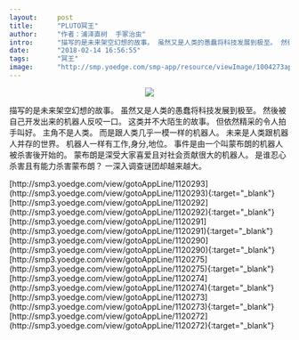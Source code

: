 ```yaml
---
layout:     post
title:      "PLUTO冥王"
author:     "作者：浦泽直树  手冢治虫"
intro:      "描写的是未来架空幻想的故事。 虽然又是人类的愚蠢将科技发展到极至。 然後被自己开发出来的机器人反咬一口。 这类并不大陌生的故事。 但依然精采的令人拍手叫好。 主角不是人类。 而是跟人类几乎一模一样的机器人。 未来是人类跟机器人并存的世界。 机器人一样有工作,身分,地位。 事件是由一个叫蒙布朗的机器人被杀害後开始的。 蒙布朗是深受大家喜爱且对社会贡献很大的机器人。 是谁忍心杀害且有能力杀害蒙布朗？ 一深入调查谜团却越来越大。"
date:       "2018-02-14 16:56:55"
tags:       "冥王"
image:      "http://smp.yoedge.com/smp-app/resource/viewImage/1004273appline.png"
---
```

<div style="text-align: center">
<p><img src="http://smp.yoedge.com/smp-app/resource/viewImage/1004273appline.png"/></p>
</div>
<p class="post-meta">
<span>描写的是未来架空幻想的故事。 虽然又是人类的愚蠢将科技发展到极至。 然後被自己开发出来的机器人反咬一口。 这类并不大陌生的故事。 但依然精采的令人拍手叫好。 主角不是人类。 而是跟人类几乎一模一样的机器人。 未来是人类跟机器人并存的世界。 机器人一样有工作,身分,地位。 事件是由一个叫蒙布朗的机器人被杀害後开始的。 蒙布朗是深受大家喜爱且对社会贡献很大的机器人。 是谁忍心杀害且有能力杀害蒙布朗？ 一深入调查谜团却越来越大。</span>
</p>
[http://smp3.yoedge.com/view/gotoAppLine/1120293](http://smp3.yoedge.com/view/gotoAppLine/1120293){:target="_blank"}
[http://smp3.yoedge.com/view/gotoAppLine/1120292](http://smp3.yoedge.com/view/gotoAppLine/1120292){:target="_blank"}
[http://smp3.yoedge.com/view/gotoAppLine/1120291](http://smp3.yoedge.com/view/gotoAppLine/1120291){:target="_blank"}
[http://smp3.yoedge.com/view/gotoAppLine/1120290](http://smp3.yoedge.com/view/gotoAppLine/1120290){:target="_blank"}
[http://smp3.yoedge.com/view/gotoAppLine/1120275](http://smp3.yoedge.com/view/gotoAppLine/1120275){:target="_blank"}
[http://smp3.yoedge.com/view/gotoAppLine/1120274](http://smp3.yoedge.com/view/gotoAppLine/1120274){:target="_blank"}
[http://smp3.yoedge.com/view/gotoAppLine/1120273](http://smp3.yoedge.com/view/gotoAppLine/1120273){:target="_blank"}
[http://smp3.yoedge.com/view/gotoAppLine/1120272](http://smp3.yoedge.com/view/gotoAppLine/1120272){:target="_blank"}


